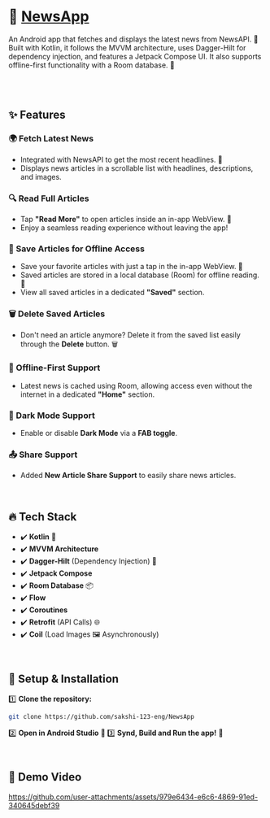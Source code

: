 # 📰 [NewsApp](https://drive.google.com/file/d/1tZWnRVDdVOAMESFOCrtTFGxtZwzUv1mf)

An Android app that fetches and displays the latest news from NewsAPI. 📰
Built with Kotlin, it follows the MVVM architecture, uses Dagger-Hilt for dependency injection, and features a Jetpack Compose UI. It also supports offline-first functionality with a Room database. 🚀


<br>
<br>

## ✨ Features

### 🌍 Fetch Latest News
- Integrated with NewsAPI to get the most recent headlines. 📰
- Displays news articles in a scrollable list with headlines, descriptions, and images.

### 🔍 Read Full Articles
- Tap **"Read More"** to open articles inside an in-app WebView. 📄
- Enjoy a seamless reading experience without leaving the app!

### 💾 Save Articles for Offline Access
- Save your favorite articles with just a tap in the in-app WebView. 💾
- Saved articles are stored in a local database (Room) for offline reading. 🚀
- View all saved articles in a dedicated **"Saved"** section.

### 🗑️ Delete Saved Articles
- Don't need an article anymore? Delete it from the saved list easily through the **Delete** button. 🗑️

### 📴 Offline-First Support
- Latest news is cached using Room, allowing access even without the internet in a dedicated **"Home"** section.

### 🌙 Dark Mode Support
- Enable or disable **Dark Mode** via a **FAB toggle**.

### 📤 Share Support
- Added **New Article Share Support** to easily share news articles.

<br>

## 🔥 Tech Stack

- ✔️ **Kotlin** 💙
- ✔️ **MVVM Architecture**
- ✔️ **Dagger-Hilt** (Dependency Injection) 🔧
- ✔️ **Jetpack Compose**
- ✔️ **Room Database** 📦
- ✔️ **Flow**
- ✔️ **Coroutines**
- ✔️ **Retrofit** (API Calls) 🌐
- ✔️ **Coil** (Load Images 🖼️ Asynchronously)

<br>

## 🚀 Setup & Installation

1️⃣ **Clone the repository:**
   ```sh
   git clone https://github.com/sakshi-123-eng/NewsApp
   ```

2️⃣ **Open in Android Studio** 📂
3️⃣ **Synd, Build and Run the app!** 🚀

<br>

## 📌 Demo Video
https://github.com/user-attachments/assets/979e6434-e6c6-4869-91ed-340645debf39
